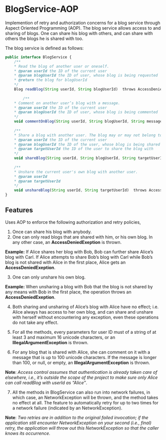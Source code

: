 # BlogService-AOP
Implemention of retry and authorization concerns for a blog service through Aspect Oriented Programming (AOP).
The blog service allows access to and sharing of blogs. One can share his blog with others, 
and can share  with others the blogs he is shared with too. 

The blog service is defined as follows:

```javascript
public interface BlogService {
	/**
 	* Read the blog of another user or oneself.
 	* @param userId the ID of the current user
 	* @param blogUserId the ID of user, whose blog is being requested
 	* @return the blog for blogUserId  
 	*/
	Blog readBlog(String userId, String blogUserId)  throws AccessDeniedExeption, NetworkException, IllegalArgumentException;
    
        /**
 	* Comment on another user’s blog with a message.
 	* @param userId the ID of the current user
 	* @param blogUserId the ID of user, whose blog is being commented
 	*/
	void commentOnBlog(String userId, String blogUserId, String message)  throws AccessDeniedExeption, NetworkException, IllegalArgumentException;
    
	/**
 	* Share a blog with another user. The blog may or may not belong to the current user.
 	* @param userId the ID of the current user
 	* @param blogUserId the ID of the user, whose blog is being shared
 	* @param targetUserId the ID of the user to share the blog with
 	*/
	void shareBlog(String userId, String blogUserId, String targetUserId)  throws AccessDeniedExeption, NetworkException, IllegalArgumentException;
    
	/**
 	* Unshare the current user's own blog with another user.
 	* @param userId
 	* @param targetUserId
 	*/
	void unshareBlog(String userId, String targetUserId)  throws AccessDeniedExeption, NetworkException,IllegalArgumentException;
}
```
  
## Features

Uses AOP to enforce the following authorization and retry policies,

1. Once can share his blog with anybody.
2. One can only read blogs that are shared with him, or his own blog. In any other case, an **AccessDeniedExeption** is thrown.

**Example:** If Alice shares her blog with Bob, Bob can further share Alice’s blog with Carl. If Alice attempts to share Bob’s blog with Carl while Bob’s blog is not shared with Alice in the first place, Alice gets an **AccessDeniedExeption**.

3. One can only unshare his own blog. 

**Example:** When unsharing a blog with Bob that the blog is not shared by any means with Bob in the first place, the operation throws an **AccessDeniedExeption**.

4. Both sharing and unsharing of Alice’s blog with Alice have no effect; i.e. Alice always has access to her own blog, and can share and unshare with herself without encountering any exception, even these operations do not take any effect.

5. For all the methods, every parameters for user ID must of a string of at least 3 and maximum 16 unicode characters, or an **IllegalArgumentException** is thrown.  
6. For any blog that is shared with Alice, she can comment on it with a message that is up to 100 unicode characters. If the message is longer than 100, or null, or empty, an **IllegalArgumentException** is thrown.

**Note**: _Access control assumes that authentication is already taken care of elsewhere, i.e., it’s outside the scope of the project to make sure only Alice can call readBlog with userId as “Alice”_.

7. All the methods in BlogService can also run into network failures, in which case, an NetworkException will be thrown, and the method takes no effect at all. The feature to automatically retry for up to two times for a network failure (indicated by an NetworkException).

**Note**: _Two retries are in addition to the original failed invocation; if the application still encounter NetworkException on your second (i.e., final) retry, the application will throw out this NetworkException so that the caller knows its occurrence_.

